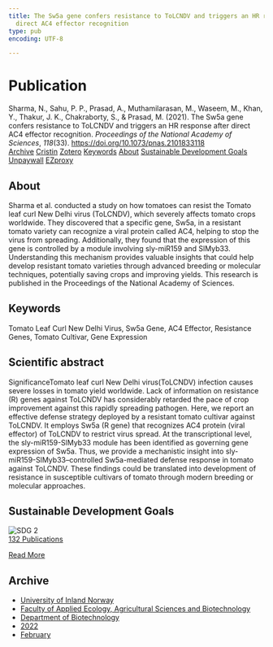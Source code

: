 ```yaml
---
title: The Sw5a gene confers resistance to ToLCNDV and triggers an HR response after
  direct AC4 effector recognition
type: pub
encoding: UTF-8

---
```

<h1>Publication</h1>
<article id="csl-bib-container-JUJV4CI9" class="csl-bib-container">
  <div class="csl-bib-body"> <div class="csl-entry">Sharma, N., Sahu, P. P., Prasad, A., Muthamilarasan, M., Waseem, M., Khan, Y., Thakur, J. K., Chakraborty, S., &#38; Prasad, M. (2021). The Sw5a gene confers resistance to ToLCNDV and triggers an HR response after direct AC4 effector recognition. <i>Proceedings of the National Academy of Sciences</i>, <i>118</i>(33). <a href="https://doi.org/10.1073/pnas.2101833118">https://doi.org/10.1073/pnas.2101833118</a></div> </div>
  <div class="csl-bib-buttons">
    <a href="#taxonomy-article-JUJV4CI9" alt="archive" class="csl-bib-button">Archive</a>
    <a href="https://app.cristin.no/results/show.jsf?id=2004740" alt="Cristin" class="csl-bib-button">Cristin</a>
    <a href="http://zotero.org/groups/5881554/items/JUJV4CI9" alt="Zotero" class="csl-bib-button">Zotero</a>
    <a href="#keywords-article-JUJV4CI9" alt="keywords" class="csl-bib-button">Keywords</a>
    <a href="#about-article-JUJV4CI9" alt="about_pub" class="csl-bib-button">About</a>
    <a href="#sdg-article-JUJV4CI9" alt="sdg" class="csl-bib-button">Sustainable Development Goals</a>
    <a href="https://doi.org/10.1073/pnas.2101833118" alt="Unpaywall" class="csl-bib-button">Unpaywall</a>
    <a href="https://doi.org/10.1073/pnas.2101833118" alt="EZproxy" class="csl-bib-button">EZproxy</a>
  </div>
  <div id="csl-bib-meta-container-JUJV4CI9"></div>
</article>
<div id="csl-bib-meta-JUJV4CI9" class="csl-bib-meta">
  <article id="about-article-JUJV4CI9" class="about_pub-article">
    <h1>About</h1>
    Sharma et al. conducted a study on how tomatoes can resist the Tomato leaf curl New Delhi virus (ToLCNDV), which severely affects tomato crops worldwide. They discovered that a specific gene, Sw5a, in a resistant tomato variety can recognize a viral protein called AC4, helping to stop the virus from spreading. Additionally, they found that the expression of this gene is controlled by a module involving sly-miR159 and SlMyb33. Understanding this mechanism provides valuable insights that could help develop resistant tomato varieties through advanced breeding or molecular techniques, potentially saving crops and improving yields. This research is published in the Proceedings of the National Academy of Sciences.
  </article>
  <article id="keywords-article-JUJV4CI9" class="keywords-article">
    <h1>Keywords</h1>
    Tomato Leaf Curl New Delhi Virus, Sw5a Gene, AC4 Effector, Resistance Genes, Tomato Cultivar, Gene Expression
  </article>
  <article id="abstract-article-JUJV4CI9" class="abstract-article">
    <h1>Scientific abstract</h1>
    SignificanceTomato leaf curl New Delhi virus(ToLCNDV) infection causes severe losses in tomato yield worldwide. Lack of information on resistance (R) genes against ToLCNDV has considerably retarded the pace of crop improvement against this rapidly spreading pathogen. Here, we report an effective defense strategy deployed by a resistant tomato cultivar against ToLCNDV. It employs Sw5a (R gene) that recognizes AC4 protein (viral effector) of ToLCNDV to restrict virus spread. At the transcriptional level, the sly-miR159-SlMyb33 module has been identified as governing gene expression of Sw5a. Thus, we provide a mechanistic insight into sly-miR159-SlMyb33–controlled Sw5a-mediated defense response in tomato against ToLCNDV. These findings could be translated into development of resistance in susceptible cultivars of tomato through modern breeding or molecular approaches.
  </article>
  <article id="sdg-article-JUJV4CI9" class="sdg-article">
    <h1>Sustainable Development Goals</h1>
    <div class="sdg-container"><div id="sdg2" class="sdg">
        <img src="{{< params subfolder >}}images/sdg/sdg02_en.png" class="image" alt="SDG 2">
        <div class="sdg-overlay">
          <a href="{{< params subfolder >}}en/archive/?sdg=2#archive" class="sdg-publication-count"><span>132</span> Publications</a>
          <p><a href="https://sdgs.un.org/goals/goal2" class="sdg-read-more">Read More</a></p>
        </div>
      </div></div>
  </article>
  <article id="taxonomy-article-JUJV4CI9" class="taxonomy-article">
    <h1>Archive</h1>
    <ul>
      <li><a href="{{< params subfolder >}}en/archive/?key=3DCRN523">University of Inland Norway</a></li>
      <li><a href="{{< params subfolder >}}en/archive/?key=T77LXH6D">Faculty of Applied Ecology, Agricultural Sciences and Biotechnology</a></li>
      <li><a href="{{< params subfolder >}}en/archive/?key=VL6KDQ85">Department of Biotechnology</a></li>
      <li><a href="{{< params subfolder >}}en/archive/?key=ZLN3ADWB">2022</a></li>
      <li><a href="{{< params subfolder >}}en/archive/?key=CTWDPL2D">February</a></li>
    </ul>
  </article>
</div>
